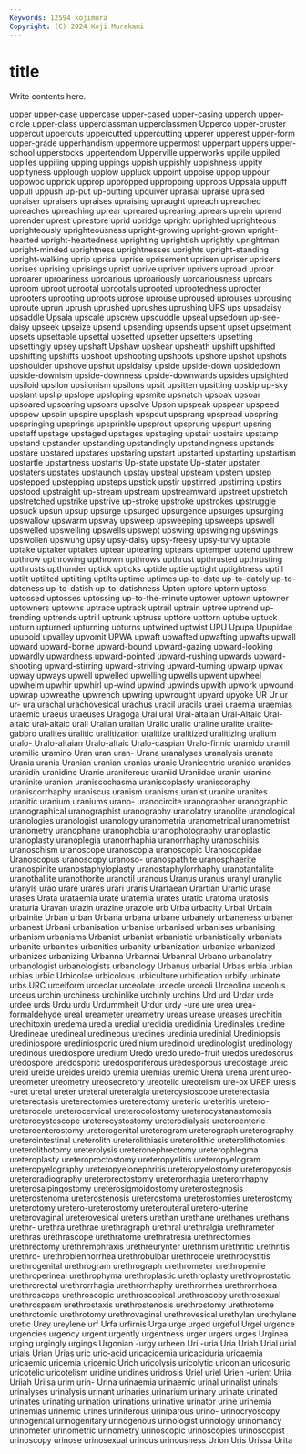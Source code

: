 ```yaml
---
Keywords: 12594 kojimura
Copyright: (C) 2024 Koji Murakami
---
```


# title

Write contents here.




upper upper-case uppercase upper-cased upper-casing upperch upper-circle upper-class upperclassman upperclassmen
Upperco upper-cruster uppercut uppercuts uppercutted uppercutting upperer upperest upper-form upper-grade
upperhandism uppermore uppermost upperpart uppers upper-school upperstocks uppertendom Upperville upperworks
uppile uppiled uppiles uppiling upping uppings uppish uppishly uppishness uppity
uppityness upplough upplow uppluck uppoint uppoise uppop uppour uppowoc upprick
upprop uppropped uppropping upprops Uppsala uppuff uppull uppush up-put up-putting
upquiver upraisal upraise upraised upraiser upraisers upraises upraising upraught upreach
upreached upreaches upreaching uprear upreared uprearing uprears uprein uprend uprender
uprest uprestore uprid upridge upright uprighted uprighteous uprighteously uprighteousness upright-growing
upright-grown upright-hearted upright-heartedness uprighting uprightish uprightly uprightman upright-minded uprightness uprightnesses
uprights upright-standing upright-walking uprip uprisal uprise uprisement uprisen upriser uprisers
uprises uprising uprisings uprist uprive upriver uprivers uproad uproar uproarer
uproariness uproarious uproariously uproariousness uproars uproom uproot uprootal uprootals uprooted
uprootedness uprooter uprooters uprooting uproots uprose uprouse uproused uprouses uprousing
uproute uprun uprush uprushed uprushes uprushing UPS ups upsadaisy upsaddle
Upsala upscale upscrew upscuddle upseal upsedoun up-see-daisy upseek upseize upsend
upsending upsends upsent upset upsetment upsets upsettable upsettal upsetted upsetter
upsetters upsetting upsettingly upsey upshaft Upshaw upshear upsheath upshift upshifted
upshifting upshifts upshoot upshooting upshoots upshore upshot upshots upshoulder upshove
upshut upsidaisy upside upside-down upsidedown upside-downism upside-downness upside-downwards upsides upsighted
upsiloid upsilon upsilonism upsilons upsit upsitten upsitting upskip up-sky upslant
upslip upslope upsloping upsmite upsnatch upsoak upsoar upsoared upsoaring upsoars
upsolve Upson upspeak upspear upspeed upspew upspin upspire upsplash upspout
upsprang upspread upspring upspringing upsprings upsprinkle upsprout upsprung upspurt upsring
upstaff upstage upstaged upstages upstaging upstair upstairs upstamp upstand upstander
upstanding upstandingly upstandingness upstands upstare upstared upstares upstaring upstart upstarted
upstarting upstartism upstartle upstartness upstarts Up-state upstate Up-stater upstater upstaters
upstates upstaunch upstay upsteal upsteam upstem upstep upstepped upstepping upsteps
upstick upstir upstirred upstirring upstirs upstood upstraight up-stream upstream upstreamward
upstreet upstretch upstretched upstrike upstrive up-stroke upstroke upstrokes upstruggle upsuck
upsun upsup upsurge upsurged upsurgence upsurges upsurging upswallow upswarm upsway
upsweep upsweeping upsweeps upswell upswelled upswelling upswells upswept upswing upswinging
upswings upswollen upswung upsy upsy-daisy upsy-freesy upsy-turvy uptable uptake uptaker
uptakes uptear uptearing uptears uptemper uptend upthrew upthrow upthrowing upthrown
upthrows upthrust upthrusted upthrusting upthrusts upthunder uptick upticks uptide uptie
uptight uptightness uptill uptilt uptilted uptilting uptilts uptime uptimes up-to-date
up-to-dately up-to-dateness up-to-datish up-to-datishness Upton uptore uptorn uptoss uptossed uptosses
uptossing up-to-the-minute uptower uptown uptowner uptowners uptowns uptrace uptrack uptrail
uptrain uptree uptrend up-trending uptrends uptrill uptrunk uptruss upttore upttorn
uptube uptuck upturn upturned upturning upturns uptwined uptwist UPU Upupa
Upupidae upupoid upvalley upvomit UPWA upwaft upwafted upwafting upwafts upwall
upward upward-borne upward-bound upward-gazing upward-looking upwardly upwardness upward-pointed upward-rushing upwards
upward-shooting upward-stirring upward-striving upward-turning upwarp upwax upway upways upwell upwelled
upwelling upwells upwent upwheel upwhelm upwhir upwhirl up-wind upwind upwinds
upwith upwork upwound upwrap upwreathe upwrench upwring upwrought upyard upyoke
UR Ur ur ur- ura urachal urachovesical urachus uracil uracils
uraei uraemia uraemias uraemic uraeus uraeuses Uragoga Ural ural Ural-altaian
Ural-Altaic Ural-altaic ural-altaic urali Uralian uralian Uralic uralic uraline uralite
uralite-gabbro uralites uralitic uralitization uralitize uralitized uralitizing uralium uralo- Uralo-altaian
Uralo-altaic Uralo-caspian Uralo-finnic uramido uramil uramilic uramino Uran uran uran-
Urana uranalyses uranalysis uranate Urania urania Uranian uranian uranias uranic
Uranicentric uranide uranides uranidin uranidine Uranie uraniferous uraniid Uraniidae uranin
uranine uraninite uranion uraniscochasma uraniscoplasty uraniscoraphy uraniscorrhaphy uraniscus uranism uranisms
uranist uranite uranites uranitic uranium uraniums urano- uranocircite uranographer uranographic
uranographical uranographist uranography uranolatry uranolite uranological uranologies uranologist uranology uranometria
uranometrical uranometrist uranometry uranophane uranophobia uranophotography uranoplastic uranoplasty uranoplegia uranorrhaphia
uranorrhaphy uranoschisis uranoschism uranoscope uranoscopia uranoscopic Uranoscopidae Uranoscopus uranoscopy uranoso-
uranospathite uranosphaerite uranospinite uranostaphyloplasty uranostaphylorrhaphy uranotantalite uranothallite uranothorite uranotil uranous
Uranus uranus uranyl uranylic uranyls urao urare urares urari uraris
Urartaean Urartian Urartic urase urases Urata urataemia urate uratemia urates
uratic uratoma uratosis uraturia Uravan urazin urazine urazole urb Urba
urbacity Urbai Urbain urbainite Urban urban Urbana urbana urbane urbanely
urbaneness urbaner urbanest Urbani urbanisation urbanise urbanised urbanises urbanising urbanism
urbanisms Urbanist urbanist urbanistic urbanistically urbanists urbanite urbanites urbanities urbanity
urbanization urbanize urbanized urbanizes urbanizing Urbanna Urbannai Urbannal Urbano urbanolatry
urbanologist urbanologists urbanology Urbanus urbarial Urbas urbia urbian urbias urbic
Urbicolae urbicolous urbiculture urbification urbify urbinate urbs URC urceiform urceolar
urceolate urceole urceoli Urceolina urceolus urceus urchin urchiness urchinlike urchinly
urchins Urd urd Urdar urde urdee urds Urdu urdu Urdummheit
Urdur urdy -ure ure urea urea-formaldehyde ureal ureameter ureametry ureas
urease ureases urechitin urechitoxin uredema uredia uredial uredidia uredidinia Uredinales
uredine Uredineae uredineal uredineous uredines uredinia uredinial Urediniopsis urediniospore urediniosporic
uredinium uredinoid uredinologist uredinology uredinous urediospore uredium Uredo uredo uredo-fruit
uredos uredosorus uredospore uredosporic uredosporiferous uredosporous uredostage ureic ureid ureide
ureides ureido uremia uremias uremic Urena urena urent ureo- ureometer
ureometry ureosecretory ureotelic ureotelism ure-ox UREP uresis -uret uretal ureter
ureteral ureteralgia uretercystoscope ureterectasia ureterectasis ureterectomies ureterectomy ureteric ureteritis uretero-
ureterocele ureterocervical ureterocolostomy ureterocystanastomosis ureterocystoscope ureterocystostomy ureterodialysis ureteroenteric ureteroenterostomy ureterogenital
ureterogram ureterograph ureterography ureterointestinal ureterolith ureterolithiasis ureterolithic ureterolithotomies ureterolithotomy ureterolysis
ureteronephrectomy ureterophlegma ureteroplasty ureteroproctostomy ureteropyelitis ureteropyelogram ureteropyelography ureteropyelonephritis ureteropyelostomy ureteropyosis
ureteroradiography ureterorectostomy ureterorrhagia ureterorrhaphy ureterosalpingostomy ureterosigmoidostomy ureterostegnosis ureterostenoma ureterostenosis ureterostoma
ureterostomies ureterostomy ureterotomy uretero-ureterostomy ureterouteral uretero-uterine ureterovaginal ureterovesical ureters urethan
urethane urethanes urethans urethr- urethra urethrae urethragraph urethral urethralgia urethrameter
urethras urethrascope urethratome urethratresia urethrectomies urethrectomy urethremphraxis urethreurynter urethrism urethritic
urethritis urethro- urethroblennorrhea urethrobulbar urethrocele urethrocystitis urethrogenital urethrogram urethrograph urethrometer
urethropenile urethroperineal urethrophyma urethroplastic urethroplasty urethroprostatic urethrorectal urethrorrhagia urethrorrhaphy urethrorrhea
urethrorrhoea urethroscope urethroscopic urethroscopical urethroscopy urethrosexual urethrospasm urethrostaxis urethrostenosis urethrostomy
urethrotome urethrotomic urethrotomy urethrovaginal urethrovesical urethylan urethylane uretic Urey ureylene
urf Urfa urfirnis Urga urge urged urgeful Urgel urgence urgencies
urgency urgent urgently urgentness urger urgers urges Urginea urging urgingly
urgings Urgonian -urgy urheen Uri -uria Uria Uriah Urial urial
urials Urian Urias uric uric-acid uricacidemia uricaciduria uricaemia uricaemic uricemia
uricemic Urich uricolysis uricolytic uriconian uricosuric uricotelic uricotelism uridine uridines
uridrosis Uriel uriel Urien -urient Uriia Uriiah Uriisa urim urin-
Urina urinaemia urinaemic urinal urinalist urinals urinalyses urinalysis urinant urinaries
urinarium urinary urinate urinated urinates urinating urination urinations urinative urinator
urine urinemia urinemias urinemic urines uriniferous uriniparous urino- urinocryoscopy urinogenital
urinogenitary urinogenous urinologist urinology urinomancy urinometer urinometric urinometry urinoscopic urinoscopies
urinoscopist urinoscopy urinose urinosexual urinous urinousness Urion Uris Urissa Urita
